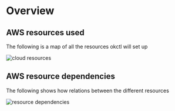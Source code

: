 # Overview

## AWS resources used

The following is a map of all the resources okctl will set up

<div style="display: flex;">
    <img alt="cloud resources" src="/img/okctl-resource-overview.png">
</div>

## AWS resource dependencies

The following shows how relations between the different resources

<div style="display: flex;">
    <img alt="resource dependencies" src="/img/resource_dependencies.png">
</div>
